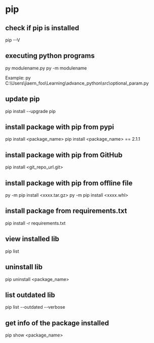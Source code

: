 # pip
## check if pip is installed
pip --V

## executing python programs
py modulename.py
py -m modulename

Example: py C:\Users\jiaern_foo\Learning\advance_python\src\optional_param.py

## update pip
pip install --upgrade pip

## install package with pip from pypi
pip install <package_name>
pip install <package_name> == 2.1.1

## install package with pip from GitHub
pip install <git_repo_url.git>

## install package with pip from offline file
py -m pip install <xxxx.tar.gz>
py -m pip install <xxxx.whl>

## install package from requirements.txt
pip install -r requirements.txt

## view installed lib
pip list

## uninstall lib
pip uninstall <package_name>

## list outdated lib
pip list --outdated --verbose

## get info of the package installed
pip show <package_name>
